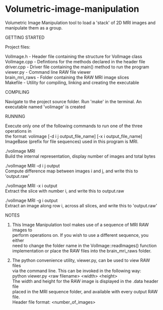 # Volumetric-image-manipulation
Volumetric Image Manipulation tool to load a 'stack' of 2D MRI images and manipulate them as a group.  
  
GETTING STARTED  
  
Project files:    
  
VolImage.h     -  Header file containing the structure for VolImage class  
VolImage.cpp   -  Defintions for the methods declared in the header file  
driver.cpp     -  Driver file containing the main() method to run the program  
viewer.py      -  Command line RAW file viewer  
brain_mri_raws -  Folder containing the RAW MRI image slices  
Makefile       -  Utility for compiling, linking and creating the executable  
  
  
COMPILING  
  
Navigate to the project source folder. Run 'make' in the terminal.
An executable named 'volimage' is created  
  
  
RUNNING  
  
Execute only one of the following commands to run one of the three operations in  
the format: volimage <imageBase> [-d i j output_file_name] [-x i output_file_name]  
ImageBase (prefix for file sequences) used in this program is MRI.  
  
./volimage MRI  
Build the internal representation, display number of images and total bytes  
  
./volImage MRI -d i j output  
Compute difference map between images i and j, and write this to 'output.raw'  
  
./volImage MRI -x i output  
Extract the slice with number i, and write this to output.raw  
  
./volImage MRI -g i output  
Extract an image along row i, across all slices, and write this to 'output.raw'  
  
  
NOTES  
  
1. This Image Manipulation tool makes use of a sequence of MRI RAW images to  
   perform operations on. If you wish to use a different sequence, you either  
   need to change the folder name in the VolImage::readImages() function  
   implementation or place the RAW files into the brain_mri_raws folder.  
  
2. The python convenience utility, viewer.py, can be used to view RAW files  
   via the command line. This can be invoked in the following way:  
   python viewer.py \<raw filename\> \<width\> \<height\>  
   The width and height for the RAW image is displayed in the .data header file  
   placed in the MRI sequence folder, and available with every output RAW file.  
   Header file format: <width> <height> <number_of_images>  

